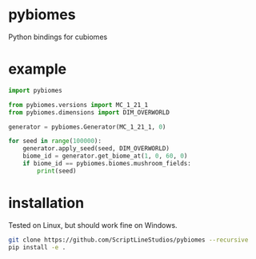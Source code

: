 # pybiomes
Python bindings for cubiomes

# example

```python
import pybiomes

from pybiomes.versions import MC_1_21_1
from pybiomes.dimensions import DIM_OVERWORLD

generator = pybiomes.Generator(MC_1_21_1, 0)

for seed in range(100000):
    generator.apply_seed(seed, DIM_OVERWORLD)
    biome_id = generator.get_biome_at(1, 0, 60, 0)
    if biome_id == pybiomes.biomes.mushroom_fields:
        print(seed)
```

# installation

Tested on Linux, but should work fine on Windows.

```bash
git clone https://github.com/ScriptLineStudios/pybiomes --recursive
pip install -e .
```
